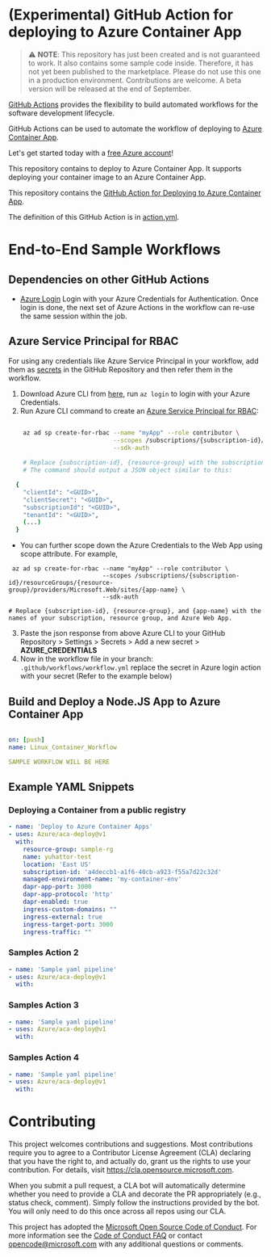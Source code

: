 # (Experimental) GitHub Action for deploying to Azure Container App

> :warning: **NOTE**: This repository has just been created and is not guaranteed to work. It also contains some sample code inside. Therefore, it has not yet been published to the marketplace. Please do not use this one in a production environment. Contributions are welcome. A beta version will be released at the end of September.

[GitHub Actions](https://help.github.com/en/articles/about-github-actions) provides the flexibility to build automated workflows for the software development lifecycle.

GitHub Actions can be used to automate the workflow of deploying to [Azure Container App](https://azure.microsoft.com/en-us/services/container-apps/).

Let's get started today with a [free Azure account](https://azure.com/free/open-source)!

This repository contains to deploy to Azure Container App. It supports deploying your container image to an Azure Container App.

This repository contains the [GitHub Action for Deploying to Azure Container App](./action.yml).

The definition of this GitHub Action is in [action.yml](./action.yml).

# End-to-End Sample Workflows

## Dependencies on other GitHub Actions
* [Azure Login](https://github.com/Azure/login) Login with your Azure Credentials for Authentication. Once login is done, the next set of Azure Actions in the workflow can re-use the same session within the job.

## Azure Service Principal for RBAC
For using any credentials like Azure Service Principal in your workflow, add them as [secrets](https://help.github.com/en/articles/virtual-enivronments-for-github-actions#creating-and-using-secrets-encrypted-variables) in the GitHub Repository and then refer them in the workflow.
1. Download Azure CLI from [here](https://docs.microsoft.com/en-us/cli/azure/install-azure-cli?view=azure-cli-latest), run `az login` to login with your Azure Credentials.
2. Run Azure CLI command to create an [Azure Service Principal for RBAC](https://docs.microsoft.com/en-us/azure/role-based-access-control/overview):
```bash

    az ad sp create-for-rbac --name "myApp" --role contributor \
                             --scopes /subscriptions/{subscription-id}/resourceGroups/{resource-group} \
                             --sdk-auth
    
    # Replace {subscription-id}, {resource-group} with the subscription, resource group details of the WebApp
    # The command should output a JSON object similar to this:

  {
    "clientId": "<GUID>",
    "clientSecret": "<GUID>",
    "subscriptionId": "<GUID>",
    "tenantId": "<GUID>",
    (...)
  }
```
  * You can further scope down the Azure Credentials to the Web App using scope attribute. For example, 
  ```
   az ad sp create-for-rbac --name "myApp" --role contributor \
                            --scopes /subscriptions/{subscription-id}/resourceGroups/{resource-group}/providers/Microsoft.Web/sites/{app-name} \
                            --sdk-auth

  # Replace {subscription-id}, {resource-group}, and {app-name} with the names of your subscription, resource group, and Azure Web App.
  ```
3. Paste the json response from above Azure CLI to your GitHub Repository > Settings > Secrets > Add a new secret > **AZURE_CREDENTIALS**
4. Now in the workflow file in your branch: `.github/workflows/workflow.yml` replace the secret in Azure login action with your secret (Refer to the example below)

## Build and Deploy a Node.JS App to Azure Container App

```yaml

on: [push]
name: Linux_Container_Workflow

SAMPLE WORKFLOW WILL BE HERE

```

## Example YAML Snippets

### Deploying a Container from a public registry

```yaml
- name: 'Deploy to Azure Container Apps'
- uses: Azure/aca-deploy@v1
  with:
    resource-group: sample-rg
    name: yuhattor-test
    location: 'East US'
    subscription-id: 'a4deccb1-a1f6-40cb-a923-f55a7d22c32d'
    managed-environment-name: 'my-container-env'
    dapr-app-port: 3000
    dapr-app-protocol: 'http'
    dapr-enabled: true
    ingress-custom-domains: ""
    ingress-external: true
    ingress-target-port: 3000
    ingress-traffic: ""

```

### Samples Action 2 
```yaml
- name: 'Sample yaml pipeline'
- uses: Azure/aca-deploy@v1
  with:

```

### Samples Action 3
```yaml
- name: 'Sample yaml pipeline'
- uses: Azure/aca-deploy@v1
  with:

```

### Samples Action 4
```yaml
- name: 'Sample yaml pipeline'
- uses: Azure/aca-deploy@v1
  with:

```

# Contributing

This project welcomes contributions and suggestions.  Most contributions require you to agree to a
Contributor License Agreement (CLA) declaring that you have the right to, and actually do, grant us
the rights to use your contribution. For details, visit https://cla.opensource.microsoft.com.

When you submit a pull request, a CLA bot will automatically determine whether you need to provide
a CLA and decorate the PR appropriately (e.g., status check, comment). Simply follow the instructions
provided by the bot. You will only need to do this once across all repos using our CLA.

This project has adopted the [Microsoft Open Source Code of Conduct](https://opensource.microsoft.com/codeofconduct/).
For more information see the [Code of Conduct FAQ](https://opensource.microsoft.com/codeofconduct/faq/) or
contact [opencode@microsoft.com](mailto:opencode@microsoft.com) with any additional questions or comments.
